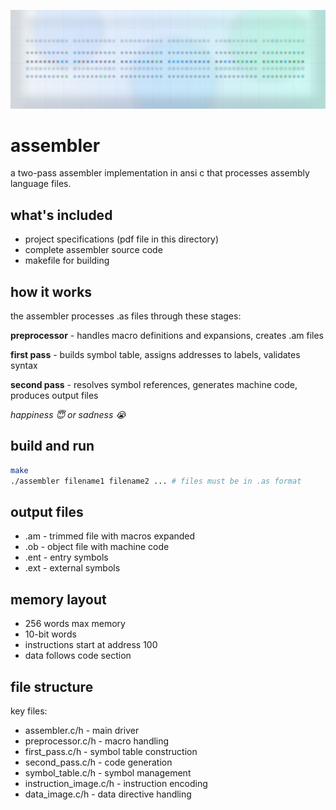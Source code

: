 ![cover](cover.png)

# assembler

a two-pass assembler implementation in ansi c that processes assembly language files.

## what's included

- project specifications (pdf file in this directory)
- complete assembler source code
- makefile for building

## how it works

the assembler processes .as files through these stages:

**preprocessor** - handles macro definitions and expansions, creates .am files

**first pass** - builds symbol table, assigns addresses to labels, validates syntax

**second pass** - resolves symbol references, generates machine code, produces output files

_happiness 😇 or sadness 😭_

## build and run

```bash
make
./assembler filename1 filename2 ... # files must be in .as format
```

## output files

- .am - trimmed file with macros expanded
- .ob - object file with machine code
- .ent - entry symbols
- .ext - external symbols

## memory layout

- 256 words max memory
- 10-bit words
- instructions start at address 100
- data follows code section

## file structure

key files:

- assembler.c/h - main driver
- preprocessor.c/h - macro handling
- first_pass.c/h - symbol table construction
- second_pass.c/h - code generation
- symbol_table.c/h - symbol management
- instruction_image.c/h - instruction encoding
- data_image.c/h - data directive handling
